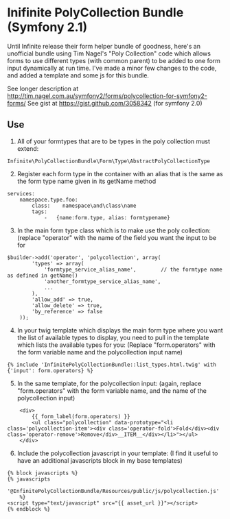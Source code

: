 
Inifinite PolyCollection Bundle (Symfony 2.1)
================================

Until Infinite release their form helper bundle of goodness, here's an unofficial bundle using Tim Nagel's "Poly
Collection" code which allows forms to use different types (with common parent) to be added to one form input dynamically
at run time. I've made a minor few changes to the code, and added a template and some js for this bundle.

See longer description at http://tim.nagel.com.au/symfony2/forms/polycollection-for-symfony2-forms/
See gist at https://gist.github.com/3058342 (for symfony 2.0)

Use
-----

1. All of your formtypes that are to be types in the poly collection must extend:
```
Infinite\PolyCollectionBundle\Form\Type\AbstractPolyCollectionType
```

2. Register each form type in the container with an alias that is the same as the form type name given in its getName
method

```
services:
    namespace.type.foo:
        class:    namespace\and\class\name
        tags:
            -   {name:form.type, alias: formtypename}
```

3. In the main form type class which is to make use the poly collection: (replace "operator" with the name of the field
you want the input to be for
```
$builder->add('operator', 'polycollection', array(
        'types' => array(
            'formtype_service_alias_name',        // the formtype name as defined in getName()
            'another_formtype_service_alias_name',
            ...
        ),
        'allow_add' => true,
        'allow_delete' => true,
        'by_reference' => false
    ));
```

4. In your twig template which displays the main form type where you want the list of available types to display, you
need to pull in the template which lists the available types for you:
(Replace "form.operators" with the form variable name and the polycollection input name)
```
{% include 'InfinitePolyCollectionBundle::list_types.html.twig' with {'input': form.operators} %}
```

5. In the same template, for the polycollection input: (again, replace "form.operators" with the form variable name, and
the name of the polycollection input)

```
    <div>
        {{ form_label(form.operators) }}
        <ul class="polycollection" data-prototype="<li class='polycollection-item'><div class='operator-fold'>Fold</div><div class='operator-remove'>Remove</div>__ITEM__</div></li>"></ul>
    </div>
```

6. Include the polycollection javascript in your template: (I find it useful to have an additional javascripts block in
my base templates)
```
{% block javascripts %}
{% javascripts
        '@InfinitePolyCollectionBundle/Resources/public/js/polycollection.js'
    %}
<script type="text/javascript" src="{{ asset_url }}"></script>
{% endblock %}
```
